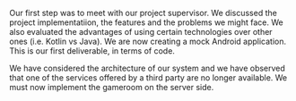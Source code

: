 Our first step was to meet with our project supervisor. We discussed the project implementatiion, the features and the problems we might face. We also evaluated the advantages of using certain technologies over other ones (i.e. Kotlin vs Java). 
We are now creating a mock Android application. This is our first deliverable, in terms of code.

We have considered the architecture of our system and we have observed that one of the services offered by a third party are no longer available. We must now implement the gameroom on the server side.